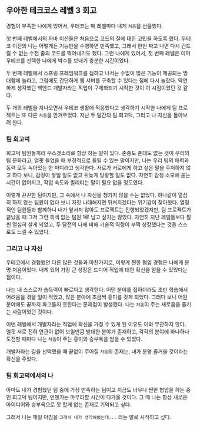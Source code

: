 ## 우아한 테크코스 레벨 3 회고

 경험이 부족한 나에게 있어서, 우테코는 매 레벨마다 내게 `처음`을 선물했다.
 
첫 번째 레벨에서의 자바 미션들은 처음으로 코드의 질에 대한 고민을 하도록 했다. 
 우테코 이전의 나는 어떻게든 기능만을 수행하면 만족했고, 그래서 한번 짜고 나면 다시 건드릴 수 없는 수천 줄의 코드를 찍어내기도 했다.
 그런 나에게 있어서, 첫 번째 레벨은 이미 우테코를 선택한 나에게 박수를 보내기 충분한 시간이었다. 

 두 번째 레벨에서 스프링 프레임워크를 접하고 나서는 수없이 많은 기능이 제공되는 방대함에 놀라고, 그럼에도 간단하게 웹 서버를 구축할 수 있다는 점에 다시 놀랐다.
 막연하게 생각했던 백엔드 개발자라는 직업이 구체화되기 시작한 것이 이 시점이었던 것 같다. 

 두 개의 레벨을 지나오면서 우테코 생활에 적응했다고 생각하기 시작한 나에게 팀 프로젝트는 또 다른 `처음`을 안겨주었다. 지난 두 달간의 팀 회고덕, 그리고 나 자신을 돌아보려 한다.

### 팀 회고덕

 회고덕 팀원들끼리 우스갯소리로 항상 하는 말이 있다. 존중도 존대도 없는 것이 우리의 팀 문화라고. 
얼핏 들었을 때 부정적으로 들릴 수 있는 말이지만, 나는 우리 팀의 매력과 동력 모두 녹아있는 한 마디라고 생각한다.
서로가 서로에게 하고 싶은 말을 주저하지 않고 하다 보니, 감정이 쌓일 일도 없고 뒤늦게 당황할 일도 없다. 
자연히 감정 소모에 쏟는 시간이 없어지고, 작업 속도와 퀼리티는 말이 필요 없을 정도였다. 

 이렇게 끈끈한 팀이지만, 그 속에서 나 자신을 챙기지 않을 수는 없었다. 하나같이 열심히 하지 않는 팀원이 없다 보니 자칫 나태해지면 뒤쳐지겠다는 위기감이 찾아왔다. 
열정적인 팀원들과 함께하니 내가 앞서지 않아도 프로젝트는 진행되었겠지만, 팀 프로젝트가 끝났을 때 그저 그런 특색 없는 팀원 1로 남고 싶지는 않았다. 
자연히 지난 레벨들보다 훨씬 열심히 살게 되었고, 두 달전의 나에 비해 기술적 역량이 부쩍 성장했다는 것을 스스로도 느낄 수 있었다. 


### 그리고 나 자신

 우테코에서 경험했던 다른 많은 것들과 마찬가지로, 이렇게 찐한 협업 경험은 나에게 분명 처음이었다. 
내게 있어 가장 큰 성장은 드디어 직업에 대한 확신을 얻을 수 있었다는 점이다. 
 
나는 내 스스로가 습득력이 빠르다고 생각한다. 어떤 분야를 접하더라도 초반 학습에서 어려움을 겪을 일이 적었고, 많은 분야에 조금씩 흥미를 갖게 되었다. 
그러다 보니 어떤 분야에도 끝까지 파고들지 못한다는 문제점이 발생했다. 나는 `처음`이 주는 새로움을 즐기는 사람이었던 것이다. 

이번 레벨에서 개발자라는 직업에 확신을 가질 수 있게 된 이유도 이와 무관하지 않다. 얼핏 서로 전혀 연관이 없어 보일만큼 방대한 분야가 존재하고, 
각각의 분야에 하나하나 도전할 때마다 나는 `처음`이 주는 흥미와 승부욕을 얻을 수 있었다. 

개발자라는 길을 선택했을 때 끝없이 주어질 `처음`의 존재는, 내가 분명 즐거울 것이라는 확신을 주었다. 



### 팀 회고덕에서의 나

 아마도 내가 경험했던 팀 중에 가장 만족하는 팀이고 지금도 너무나 찐한 협업을 하는 중인 회고덕 팀이지만, 언젠가는 마무리할 시간이 다가올 것이다. 
그 때 나는 항상 새로운 아이디어와 승부욕으로 못 할게 없는 존재로 기억되고 싶다. 

그래서 나는 매일 아침을 `그래서 내가 생각해봤는데...` 라는 말로 시작하고 싶다. 

 

